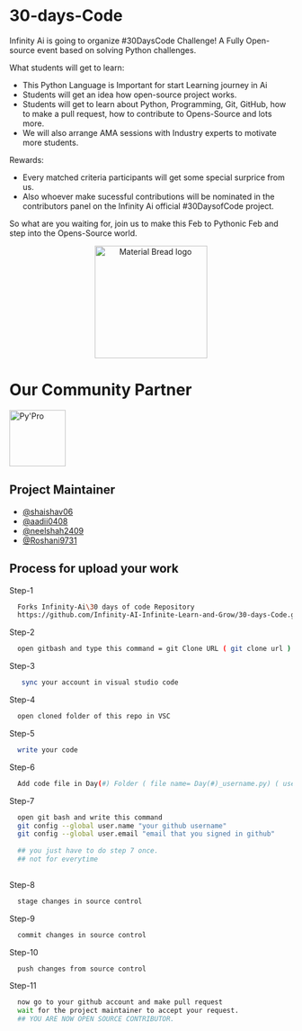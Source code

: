 # 30-days-Code
Infinity Ai is going to organize #30DaysCode Challenge! A Fully Open-source event based on solving Python challenges.

What students will get to learn:
- This Python Language is Important for start Learning journey in Ai 
- Students will get an idea how open-source project works.
- Students will get to learn about Python, Programming, Git, GitHub, how to make a pull request, how to contribute to Opens-Source and lots more.
- We will also arrange AMA sessions with Industry experts to motivate more students.

Rewards:
- Every  matched criteria participants will get some special surprice from us.
- Also whoever make sucessful contributions will be nominated in the contributors panel on the Infinity Ai official #30DaysofCode project.



So what are you waiting for, join us to make this Feb to Pythonic Feb and step into the Opens-Source world.
<p align="center">
    <img width="200" src="https://user-images.githubusercontent.com/123486250/216781026-1d0835be-7892-4116-a29f-ebff1cf9a22b.png" alt="Material Bread logo">
</p>

<!--
<p>
<img src="![image](https://user-images.githubusercontent.com/123486250/216775293-29e83d3e-1488-420d-8769-0211c977ee29.png)" alt="hello" width="500" />
</p>

<div align="center">

![Issues](https://github.com/Infinity-AI-Infinite-Learn-and-Grow/30-days-Code/issues)
![Pull Requests](https://github.com/Infinity-AI-Infinite-Learn-and-Grow/30-days-Code/pulls)
![Forks](https://github.com/Infinity-AI-Infinite-Learn-and-Grow/30-days-Code/network/members)
![Stars](https://github.com/Infinity-AI-Infinite-Learn-and-Grow/30-days-Code/stargazers)
)-->

</div>

<h1 align="left">Our Community Partner</h1>
<img width="100" src="https://user-images.githubusercontent.com/123486250/216776396-9a75ce55-3972-400d-a565-4235e1d2704d.png" alt="Py'Pro" />


## Project Maintainer

- [@shaishav06](https://github.com/shaishav06)
- [@aadii0408](https://github.com/aadii0408)
- [@neelshah2409](https://github.com/neelshah2409)
- [@Roshani9731](https://github.com/Roshani9731)


  
## Process for upload your work

Step-1

```bash
  Forks Infinity-Ai\30 days of code Repository 
  https://github.com/Infinity-AI-Infinite-Learn-and-Grow/30-days-Code.git
```
Step-2

```bash
  open gitbash and type this command = git Clone URL ( git clone url )
```
 Step-3

```bash
   sync your account in visual studio code
``` 
Step-4

```bash
  open cloned folder of this repo in VSC
```
Step-5

```bash
  write your code
```
Step-6

```bash
  Add code file in Day(#) Folder ( file name= Day(#)_username.py) ( username = Your Name )
```
Step-7
```bash
  open git bash and write this command
  git config --global user.name "your github username"
  git config --global user.email "email that you signed in github"
   
  ## you just have to do step 7 once.
  ## not for everytime
 
```
Step-8
```bash
  stage changes in source control
```
Step-9
```bash
  commit changes in source control
```
Step-10
```bash
  push changes from source control
```
Step-11
```bash
  now go to your github account and make pull request
  wait for the project maintainer to accept your request.
  ## YOU ARE NOW OPEN SOURCE CONTRIBUTOR.
```
